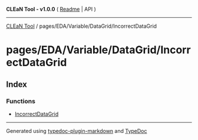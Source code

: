 **CLEaN Tool - v1.0.0** ( [Readme](../../../../../README.md) \| API )

***

[CLEaN Tool](../../../../../modules.md) / pages/EDA/Variable/DataGrid/IncorrectDataGrid

# pages/EDA/Variable/DataGrid/IncorrectDataGrid

## Index

### Functions

- [IncorrectDataGrid](functions/IncorrectDataGrid.md)

***

Generated using [typedoc-plugin-markdown](https://www.npmjs.com/package/typedoc-plugin-markdown) and [TypeDoc](https://typedoc.org/)
